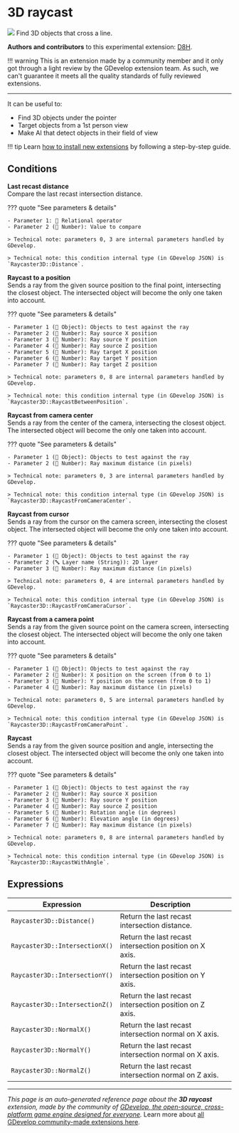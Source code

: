 # 3D raycast

<img src="https://asset-resources.gdevelop.io/public-resources/Icons/8419f46b76bce482c14b4c03b4141a64d457e4cdc92686f3470381f5d2694abd_ray-start-arrow.svg" class="extension-icon"></img>
Find 3D objects that cross a line.

**Authors and contributors** to this experimental extension: [D8H](https://gd.games/D8H).

!!! warning
    This is an extension made by a community member and it only got through a
    light review by the GDevelop extension team. As such, we can't guarantee it
    meets all the quality standards of fully reviewed extensions.

---

It can be useful to:

- Find 3D objects under the pointer
- Target objects from a 1st person view
- Make AI that detect objects in their field of view

!!! tip
    Learn [how to install new extensions](/gdevelop5/extensions/search) by following a step-by-step guide.

## Conditions

**Last recast distance**  
Compare the last recast intersection distance.

??? quote "See parameters & details"

    - Parameter 1: 🟰 Relational operator
    - Parameter 2 (🔢 Number): Value to compare

    > Technical note: parameters 0, 3 are internal parameters handled by GDevelop.

    > Technical note: this condition internal type (in GDevelop JSON) is `Raycaster3D::Distance`.

**Raycast to a position**  
Sends a ray from the given source position to the final point, intersecting the closest object. The intersected object will become the only one taken into account.

??? quote "See parameters & details"

    - Parameter 1 (👾 Object): Objects to test against the ray
    - Parameter 2 (🔢 Number): Ray source X position
    - Parameter 3 (🔢 Number): Ray source Y position
    - Parameter 4 (🔢 Number): Ray source Z position
    - Parameter 5 (🔢 Number): Ray target X position
    - Parameter 6 (🔢 Number): Ray target Y position
    - Parameter 7 (🔢 Number): Ray target Z position

    > Technical note: parameters 0, 8 are internal parameters handled by GDevelop.

    > Technical note: this condition internal type (in GDevelop JSON) is `Raycaster3D::RaycastBetweenPosition`.

**Raycast from camera center**  
Sends a ray from the center of the camera, intersecting the closest object. The intersected object will become the only one taken into account.

??? quote "See parameters & details"

    - Parameter 1 (👾 Object): Objects to test against the ray
    - Parameter 2 (🔢 Number): Ray maximum distance (in pixels)

    > Technical note: parameters 0, 3 are internal parameters handled by GDevelop.

    > Technical note: this condition internal type (in GDevelop JSON) is `Raycaster3D::RaycastFromCameraCenter`.

**Raycast from cursor**  
Sends a ray from the cursor on the camera screen, intersecting the closest object. The intersected object will become the only one taken into account.

??? quote "See parameters & details"

    - Parameter 1 (👾 Object): Objects to test against the ray
    - Parameter 2 (🔤 Layer name (String)): 2D layer
    - Parameter 3 (🔢 Number): Ray maximum distance (in pixels)

    > Technical note: parameters 0, 4 are internal parameters handled by GDevelop.

    > Technical note: this condition internal type (in GDevelop JSON) is `Raycaster3D::RaycastFromCameraCursor`.

**Raycast from a camera point**  
Sends a ray from the given source point on the camera screen, intersecting the closest object. The intersected object will become the only one taken into account.

??? quote "See parameters & details"

    - Parameter 1 (👾 Object): Objects to test against the ray
    - Parameter 2 (🔢 Number): X position on the screen (from 0 to 1)
    - Parameter 3 (🔢 Number): Y position on the screen (from 0 to 1)
    - Parameter 4 (🔢 Number): Ray maximum distance (in pixels)

    > Technical note: parameters 0, 5 are internal parameters handled by GDevelop.

    > Technical note: this condition internal type (in GDevelop JSON) is `Raycaster3D::RaycastFromCameraPoint`.

**Raycast**  
Sends a ray from the given source position and angle, intersecting the closest object. The intersected object will become the only one taken into account.

??? quote "See parameters & details"

    - Parameter 1 (👾 Object): Objects to test against the ray
    - Parameter 2 (🔢 Number): Ray source X position
    - Parameter 3 (🔢 Number): Ray source Y position
    - Parameter 4 (🔢 Number): Ray source Z position
    - Parameter 5 (🔢 Number): Rotation angle (in degrees)
    - Parameter 6 (🔢 Number): Elevation angle (in degrees)
    - Parameter 7 (🔢 Number): Ray maximum distance (in pixels)

    > Technical note: parameters 0, 8 are internal parameters handled by GDevelop.

    > Technical note: this condition internal type (in GDevelop JSON) is `Raycaster3D::RaycastWithAngle`.

## Expressions

| Expression | Description |  |
|-----|-----|-----|
| `Raycaster3D::Distance()` | Return the last recast intersection distance. ||
| `Raycaster3D::IntersectionX()` | Return the last recast intersection position on X axis. ||
| `Raycaster3D::IntersectionY()` | Return the last recast intersection position on Y axis. ||
| `Raycaster3D::IntersectionZ()` | Return the last recast intersection position on Z axis. ||
| `Raycaster3D::NormalX()` | Return the last recast intersection normal on X axis. ||
| `Raycaster3D::NormalY()` | Return the last recast intersection normal on X axis. ||
| `Raycaster3D::NormalZ()` | Return the last recast intersection normal on Z axis. ||


---

*This page is an auto-generated reference page about the **3D raycast** extension, made by the community of [GDevelop, the open-source, cross-platform game engine designed for everyone](https://gdevelop.io/).* Learn more about [all GDevelop community-made extensions here](/gdevelop5/extensions).